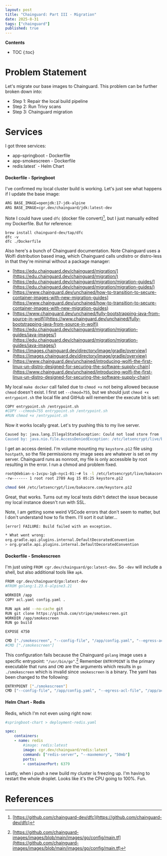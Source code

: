 ```yaml
---
layout: post
title: "Chainguard: Part III - Migration"
date: 2025-8-31
tags: ["chainguard"]
published: true
---
```


**Contents**
* TOC
{:toc}

# Problem Statement
Let's migrate our base images to Chainguard. This problem can be further broken down into:

* Step 1: Repair the local build pipeline
* Step 2: Run Trivy scans
* Step 3: Chainguard migration

# Services
I got three services:

* app-springboot - Dockerfile
* app-smokescreen - Dockerfile
* redis:latest` - Helm Chart

#### Dockerfile - Springboot

I've confirmed my local cluster build is working. Let's just see what happens if I update the base image:

```bash
ARG BASE_IMAGE=openjdk:17-jdk-alpine
ARG BASE_IMAGE=cgr.dev/chainguard/jdk:latest-dev
```

Note I could have used `dfc` (docker file convert)[^1], but I just manually edited my Dockerfile. But for reference:

```
brew install chainguard-dev/tap/dfc
dfc -v
dfc ./Dockerfile
```

Also here's a bunch of Chainguard documentation. Note Chainguard uses a Wolfi distribution based imag, which Chainguard calls undistro or distro-less in that they're minimal without a package manager: 
* [https://edu.chainguard.dev/chainguard/migration/](https://edu.chainguard.dev/chainguard/migration/)
* [https://edu.chainguard.dev/chainguard/migration/migration-guides/](https://edu.chainguard.dev/chainguard/migration/migration-guides/)
* [https://www.chainguard.dev/unchained/how-to-transition-to-secure-container-images-with-new-migration-guides](https://www.chainguard.dev/unchained/how-to-transition-to-secure-container-images-with-new-migration-guides)
* [https://www.chainguard.dev/unchained/fully-bootstrapping-java-from-source-in-wolfi](https://www.chainguard.dev/unchained/fully-bootstrapping-java-from-source-in-wolfi)
* [https://edu.chainguard.dev/chainguard/migration/migration-guides/java-images/](https://edu.chainguard.dev/chainguard/migration/migration-guides/java-images/)
* [https://images.chainguard.dev/directory/image/gradle/overview](https://images.chainguard.dev/directory/image/gradle/overview)
* [https://www.chainguard.dev/unchained/introducing-wolfi-the-first-linux-un-distro-designed-for-securing-the-software-supply-chain](https://www.chainguard.dev/unchained/introducing-wolfi-the-first-linux-un-distro-designed-for-securing-the-software-supply-chain)

My local `make docker` call failed due to `chmod +x` not being allowed because `chmod` doesn't exist. I first set `--chmod=755`, but we should just `chmod +x entrypoint.sh` the local file and GitHub will remember the execute bit is set:

```bash
COPY entrypoint.sh /entrypoint.sh
#COPY --chmod=755 entrypoint.sh /entrypoint.sh
#RUN chmod +x /entrypoint.sh
```

Now it works locally great. Let's try pushing this to my live server. 

```bash
Caused by: java.lang.IllegalStateException: Could not load store from '/etc/letsencrypt/live/bakacore.com/keystore.p12
Caused by: java.nio.file.AccessDeniedException: /etc/letsencrypt/live/bakacore.com/keystore.p12
```

I get an access denied. I'm volume mounting my `keystore.p12` file using `hostpath`, so the file permissions my image sees are whatever is set on my server. Chainguard runs as nonroot, my file is only accessible by root resulting in the error. I run a chmod and problem fixed. 

```bash
root@debian-s-1vcpu-1gb-nyc1-01:~# ls -l /etc/letsencrypt/live/bakacore.com/
-rw------- 1 root root 2789 Aug 15 05:25 keystore.p12

chmod 644 /etc/letsencrypt/live/bakacore.com/keystore.p12
```

Great, that works. Turns out my local tests didn't detect the issue because my local instance doesn't run with SSL. 

Note, I am getting some weird VSCode errors that don't seem to matter, but I don't understand how to fix them. I'll sort it out later...

```bash
[error] FAILURE: Build failed with an exception.

* What went wrong:
org.gradle.api.plugins.internal.DefaultDecoratedConvention
> org.gradle.api.plugins.internal.DefaultDecoratedConvention
```

#### Dockerfile -  Smokescreen

I'm just using `FROM cgr.dev/chainguard/go:latest-dev`. So `-dev` will include a shell, but also additional tools like `apk`.

```bash
FROM cgr.dev/chainguard/go:latest-dev
#FROM golang:1.23.6-alpine3.21

WORKDIR /app
COPY acl.yaml config.yaml .

RUN apk add --no-cache git
RUN git clone https://github.com/stripe/smokescreen.git 
WORKDIR /app/smokescreen
RUN go build

EXPOSE 4750

CMD ["./smokescreen", "--config-file", "/app/config.yaml", "--egress-acl-file", "/app/acl.yaml"]
#CMD ["./smokescreen"]
```

This configuration fails because the Chainguard `golang` image uses a specific entrypoint: `"/usr/bin/go"`.[^2] Remember `ENTRYPOINT` is the primary executable that runs and `CMD` are the arguments which results in `go ./smokescreen` which is invalid since `smokescreen` is a binary. The yaml has been changed to the following:

```bash
ENTRYPOINT ["./smokescreen"]
CMD ["--config-file", "/app/config.yaml", "--egress-acl-file", "/app/acl.yaml"]
```

#### Helm Chart - Redis

Redis, which I'm not even using right now:

```yaml
#springboot-chart > deployment-redis.yaml

spec:
    containers:
    - name: redis
        #image: redis:latest
        image: cgr.dev/chainguard/redis:latest
        command: ["redis-server", "--maxmemory", "50mb"]
        ports:
        - containerPort: 6379
```

Lastly, when i push a new build my cluster is freezing up. I'm having to restart the whole droplet. Looks like it's the CPU going to 100%. Fun. 

# References
[^1]: [https://github.com/chainguard-dev/dfc](https://github.com/chainguard-dev/dfc)

[^2]: [https://github.com/chainguard-images/images/blob/main/images/go/config/main.tf](https://github.com/chainguard-images/images/blob/main/images/go/config/main.tf)
